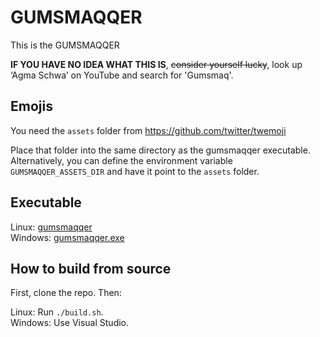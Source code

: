 # GUMSMAQQER
This is the GUMSMAQQER

**IF YOU HAVE NO IDEA WHAT THIS IS**, ~~consider yourself lucky~~, look up ‘Agma Schwa’ on YouTube and search for 'Gumsmaq'.

## Emojis
You need the `assets` folder from https://github.com/twitter/twemoji  

Place that folder into the same directory as the gumsmaqqer executable. Alternatively, you can define the environment variable `GUMSMAQQER_ASSETS_DIR` and have it point to the `assets` folder.

## Executable
Linux:   [gumsmaqqer](gumsmaqqer)\
Windows: [gumsmaqqer.exe](gumsmaqqer.exe)

## How to build from source
First, clone the repo. Then:

Linux: Run `./build.sh`.\
Windows: Use Visual Studio.
